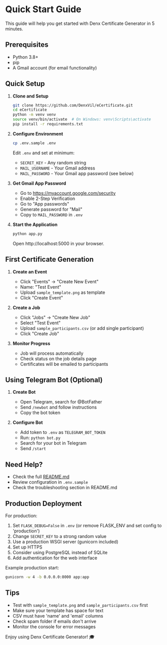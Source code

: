 # Quick Start Guide

This guide will help you get started with Denx Certificate Generator in 5 minutes.

## Prerequisites

- Python 3.8+
- pip
- A Gmail account (for email functionality)

## Quick Setup

1. **Clone and Setup**
   ```bash
   git clone https://github.com/DenxVil/eCertificate.git
   cd eCertificate
   python -m venv venv
   source venv/bin/activate  # On Windows: venv\Scripts\activate
   pip install -r requirements.txt
   ```

2. **Configure Environment**
   ```bash
   cp .env.sample .env
   ```
   
   Edit `.env` and set at minimum:
   - `SECRET_KEY` - Any random string
   - `MAIL_USERNAME` - Your Gmail address
   - `MAIL_PASSWORD` - Your Gmail app password (see below)

3. **Get Gmail App Password**
   - Go to https://myaccount.google.com/security
   - Enable 2-Step Verification
   - Go to "App passwords"
   - Generate password for "Mail"
   - Copy to `MAIL_PASSWORD` in `.env`

4. **Start the Application**
   ```bash
   python app.py
   ```
   
   Open http://localhost:5000 in your browser.

## First Certificate Generation

1. **Create an Event**
   - Click "Events" → "Create New Event"
   - Name: "Test Event"
   - Upload `sample_template.png` as template
   - Click "Create Event"

2. **Create a Job**
   - Click "Jobs" → "Create New Job"
   - Select "Test Event"
   - Upload `sample_participants.csv` (or add single participant)
   - Click "Create Job"

3. **Monitor Progress**
   - Job will process automatically
   - Check status on the job details page
   - Certificates will be emailed to participants

## Using Telegram Bot (Optional)

1. **Create Bot**
   - Open Telegram, search for @BotFather
   - Send `/newbot` and follow instructions
   - Copy the bot token

2. **Configure Bot**
   - Add token to `.env` as `TELEGRAM_BOT_TOKEN`
   - Run: `python bot.py`
   - Search for your bot in Telegram
   - Send `/start`

## Need Help?

- Check the full [README.md](README.md)
- Review configuration in `.env.sample`
- Check the troubleshooting section in README.md

## Production Deployment

For production:
1. Set `FLASK_DEBUG=False` in `.env` (or remove FLASK_ENV and set config to 'production')
2. Change `SECRET_KEY` to a strong random value
3. Use a production WSGI server (gunicorn included)
4. Set up HTTPS
5. Consider using PostgreSQL instead of SQLite
6. Add authentication for the web interface

Example production start:
```bash
gunicorn -w 4 -b 0.0.0.0:8000 app:app
```

## Tips

- Test with `sample_template.png` and `sample_participants.csv` first
- Make sure your template has space for text
- CSV must have 'name' and 'email' columns
- Check spam folder if emails don't arrive
- Monitor the console for error messages

Enjoy using Denx Certificate Generator! 🎓
